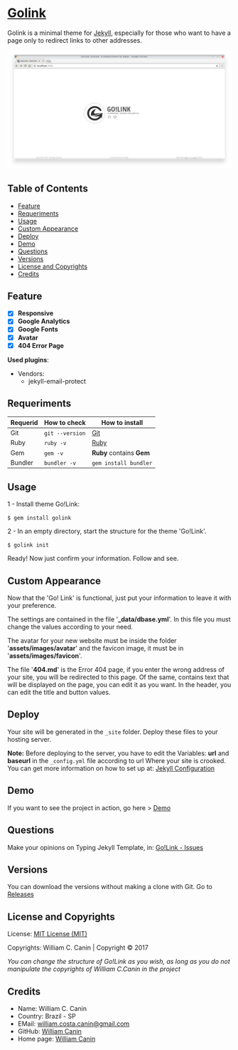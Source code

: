 # [Golink](https://github.com/williamcanin/golink)

Golink is a minimal theme for [Jekyll](https://jekyllrb.com), especially for those who want to have a page only to redirect links to other addresses.

![Go!Link Theme](https://raw.githubusercontent.com/williamcanin/golink/master/screenshot.png)

## Table of Contents

* [Feature](https://github.com/williamcanin/golink/#feature)
* [Requeriments](https://github.com/williamcanin/golink/#requeriments)
* [Usage](https://github.com/williamcanin/golink/#usage)
* [Custom Appearance](https://github.com/williamcanin/golink/#custom-appearance)
* [Deploy](https://github.com/williamcanin/golink/#deploy)
* [Demo](https://github.com/williamcanin/golink/#demo)
* [Questions](https://github.com/williamcanin/golink/#questions)
* [Versions](https://github.com/williamcanin/golink/#versions)
* [License and Copyrights](https://github.com/williamcanin/golink/#license-and-copyrights)
* [Credits](https://github.com/williamcanin/golink/#credits)


## Feature

- [x] **Responsive**
- [x] **Google Analytics**
- [x] **Google Fonts**
- [x] **Avatar**
- [x] **404 Error Page**

**Used plugins**:

* Vendors:
    - jekyll-email-protect


## Requeriments

| Requerid        | How to check        | How to install  |
| --------------- | ------------------- | -------------- | 
| Git             | `git --version`     | [Git](http://git-scm.com/) |
| Ruby            | `ruby -v`           | [Ruby](https://www.ruby-lang.org) |
| Gem             | `gem -v`            | **Ruby** contains **Gem** |
| Bundler         | `bundler -v`        | `gem install bundler` |

## Usage

1 - Install theme Go!Link:

```
$ gem install golink
```

2 - In an empty directory, start the structure for the theme 'Go!Link'.

```
$ golink init
```

Ready! Now just confirm your information. Follow and see.

## Custom Appearance

Now that the 'Go! Link' is functional, just put your information to leave it with your preference.

The settings are contained in the file '**_data/dbase.yml**'. In this file you must change the values according to your need.

The avatar for your new website must be inside the folder '**assets/images/avatar**' and the favicon image, it must be in '**assets/images/favicon**'.

The file '**404.md**' is the Error 404 page, if you enter the wrong address of your site, you will be redirected to this page. Of the same, contains text that will be displayed on the page, you can edit it as you want. In the header, you can edit the title and button values.

## Deploy

Your site will be generated in the `_site` folder. Deploy these files to your hosting server.

**Note:** Before deploying to the server, you have to edit the
Variables: **url** and **baseurl** in the `_config.yml` file according to url Where your site is crooked. You can get more information on how to set up at: [Jekyll Configuration](https://jekyllrb.com/docs/configuration/#serve-command-options)

## Demo

If you want to see the project in action, go here > [Demo](http://williamcanin.github.io/golink/)

## Questions

Make your opinions on Typing Jekyll Template, in:
[Go!Link - Issues](https://github.com/williamcanin/golink/issues)

## Versions

You can download the versions without making a clone with Git. Go to [Releases](https://github.com/williamcanin/golink/releases)

## License and Copyrights

License: [MIT License (MIT)](https://opensource.org/licenses/MIT)

Copyrights: William C. Canin | Copyright © 2017

*You can change the structure of Go!Link as you wish, as long as you do not manipulate the copyrights of William C.Canin in the project*

## Credits

* Name: William C. Canin 
* Country: Brazil - SP
* EMail: william.costa.canin@gmail.com    
* GitHub: [William Canin](http://github.com/williamcanin)
* Home page: [William Canin](http://williamcanin.github.com)



